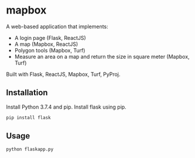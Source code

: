 # mapbox
A web-based application that implements:
* A login page (Flask, ReactJS)
* A map (Mapbox, ReactJS)
* Polygon tools (Mapbox, Turf)
* Measure an area on a map and return the size in square meter (Mapbox, Turf)

Built with Flask, ReactJS, Mapbox, Turf, PyProj.

## Installation
Install Python 3.7.4 and pip. Install flask using pip.
```bash
pip install flask
```

## Usage
```bash
python flaskapp.py
```